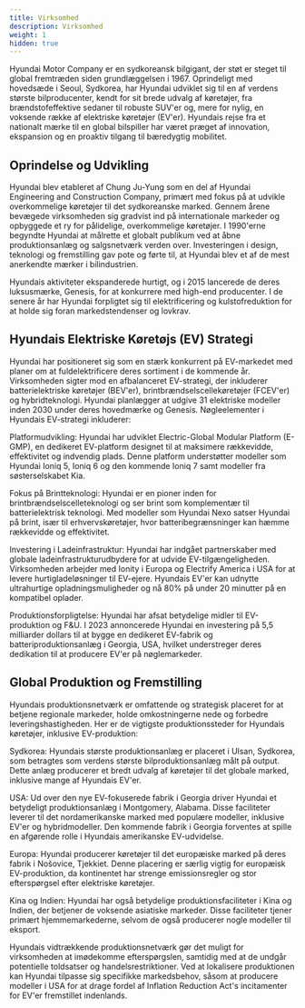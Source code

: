 ```yaml
---
title: Virksomhed
description: Virksomhed
weight: 1
hidden: true
---
```


Hyundai Motor Company er en sydkoreansk bilgigant, der støt er steget til global fremtræden siden grundlæggelsen i 1967. Oprindeligt med hovedsæde i Seoul, Sydkorea, har Hyundai udviklet sig til en af verdens største bilproducenter, kendt for sit brede udvalg af køretøjer, fra brændstofeffektive sedaner til robuste SUV'er og, mere for nylig, en voksende række af elektriske køretøjer (EV'er). Hyundais rejse fra et nationalt mærke til en global bilspiller har været præget af innovation, ekspansion og en proaktiv tilgang til bæredygtig mobilitet.

## Oprindelse og Udvikling

Hyundai blev etableret af Chung Ju-Yung som en del af Hyundai Engineering and Construction Company, primært med fokus på at udvikle overkommelige køretøjer til det sydkoreanske marked. Gennem årene bevægede virksomheden sig gradvist ind på internationale markeder og opbyggede et ry for pålidelige, overkommelige køretøjer. I 1990'erne begyndte Hyundai at målrette et globalt publikum ved at åbne produktionsanlæg og salgsnetværk verden over. Investeringen i design, teknologi og fremstilling gav pote og førte til, at Hyundai blev et af de mest anerkendte mærker i bilindustrien.

Hyundais aktiviteter ekspanderede hurtigt, og i 2015 lancerede de deres luksusmærke, Genesis, for at konkurrere med high-end producenter. I de senere år har Hyundai forpligtet sig til elektrificering og kulstofreduktion for at holde sig foran markedstendenser og lovkrav.

## Hyundais Elektriske Køretøjs (EV) Strategi

Hyundai har positioneret sig som en stærk konkurrent på EV-markedet med planer om at fuldelektrificere deres sortiment i de kommende år. Virksomheden sigter mod en afbalanceret EV-strategi, der inkluderer batterielektriske køretøjer (BEV'er), brintbrændselscellekøretøjer (FCEV'er) og hybridteknologi. Hyundai planlægger at udgive 31 elektriske modeller inden 2030 under deres hovedmærke og Genesis. Nøgleelementer i Hyundais EV-strategi inkluderer:

Platformudvikling: Hyundai har udviklet Electric-Global Modular Platform (E-GMP), en dedikeret EV-platform designet til at maksimere rækkevidde, effektivitet og indvendig plads. Denne platform understøtter modeller som Hyundai Ioniq 5, Ioniq 6 og den kommende Ioniq 7 samt modeller fra søsterselskabet Kia.

Fokus på Brintteknologi: Hyundai er en pioner inden for brintbrændselscelleteknologi og ser brint som komplementær til batterielektrisk teknologi. Med modeller som Hyundai Nexo satser Hyundai på brint, især til erhvervskøretøjer, hvor batteribegrænsninger kan hæmme rækkevidde og effektivitet.

Investering i Ladeinfrastruktur: Hyundai har indgået partnerskaber med globale ladeinfrastrukturudbydere for at udvide EV-tilgængeligheden. Virksomheden arbejder med Ionity i Europa og Electrify America i USA for at levere hurtigladeløsninger til EV-ejere. Hyundais EV'er kan udnytte ultrahurtige opladningsmuligheder og nå 80% på under 20 minutter på en kompatibel oplader.

Produktionsforpligtelse: Hyundai har afsat betydelige midler til EV-produktion og F&U. I 2023 annoncerede Hyundai en investering på 5,5 milliarder dollars til at bygge en dedikeret EV-fabrik og batteriproduktionsanlæg i Georgia, USA, hvilket understreger deres dedikation til at producere EV'er på nøglemarkeder.

## Global Produktion og Fremstilling

Hyundais produktionsnetværk er omfattende og strategisk placeret for at betjene regionale markeder, holde omkostningerne nede og forbedre leveringshastigheden. Her er de vigtigste produktionssteder for Hyundais køretøjer, inklusive EV-produktion:

Sydkorea: Hyundais største produktionsanlæg er placeret i Ulsan, Sydkorea, som betragtes som verdens største bilproduktionsanlæg målt på output. Dette anlæg producerer et bredt udvalg af køretøjer til det globale marked, inklusive mange af Hyundais EV'er.

USA: Ud over den nye EV-fokuserede fabrik i Georgia driver Hyundai et betydeligt produktionsanlæg i Montgomery, Alabama. Disse faciliteter leverer til det nordamerikanske marked med populære modeller, inklusive EV'er og hybridmodeller. Den kommende fabrik i Georgia forventes at spille en afgørende rolle i Hyundais amerikanske EV-udvidelse.

Europa: Hyundai producerer køretøjer til det europæiske marked på deres fabrik i Nošovice, Tjekkiet. Denne placering er særlig vigtig for europæisk EV-produktion, da kontinentet har strenge emissionsregler og stor efterspørgsel efter elektriske køretøjer.

Kina og Indien: Hyundai har også betydelige produktionsfaciliteter i Kina og Indien, der betjener de voksende asiatiske markeder. Disse faciliteter tjener primært hjemmemarkederne, selvom de også producerer nogle modeller til eksport.

Hyundais vidtrækkende produktionsnetværk gør det muligt for virksomheden at imødekomme efterspørgslen, samtidig med at de undgår potentielle toldsatser og handelsrestriktioner. Ved at lokalisere produktionen kan Hyundai tilpasse sig specifikke markedsbehov, såsom at producere modeller i USA for at drage fordel af Inflation Reduction Act's incitamenter for EV'er fremstillet indenlands.